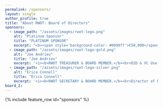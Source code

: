 ```yaml
---
permalink: /sponsors/
layout: single
author_profile: true
title: "About RWOT: Board of Directors"
sponsors:
  - image_path: "/assets/images/rwot-logo.png"
    alt: "Platinum Sponsor"
    title: "PLATINUM SPONSOR"
    excerpt: "<b><span style='background-color: #0099ff'>€50,000</span></b><br><li>Designation of 1 topic for research and presentation at workshop<li>2 attendee passes<li>2 passes for external experts related to your topic<li>Plus all benefits of Gold Sponsorship"
  - image_path: "/assets/images/rwot-logo-gold.png"
    alt: "Joe Andrieu"
    title: "Joe Andrieu"
    excerpt: '<i><b>RWOT TREASURER & BOARD MEMBER.</b><br>DID & VC Use Cases Co-Editor, W3C.<br>Legendary Requirements, CEO.</i><br><br>Joe leads requirements efforts for the W3C Decentralized Identifiers WG, W3C Credentials CG and RWOT.  He is the creator of the DID Method Rubric, and the lead author of Joram 1.0.0, Amira 1.0.0, and the Functional Identity Primer.'
  - image_path: "/assets/images/rwot-logo-silver.png"
    alt: "Erica Connell"
    title: "Erica Connell"
    excerpt: '<i><b>RWOT SECRETARY & BOARD MEMBER.</b><br>Director of Media, Legendary Requirements.</I><br><br>Erica is the producer of _The Rubric_ podcast, an ongoing episodic discussion about different DID methods. She develops media telling the human stories highlighting the power and relevance of Decentralized Identity. She is a trained actor, director, and produced playwright.'
board_2:
---
```


{% include feature_row id="sponsors" %}

